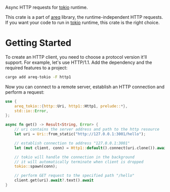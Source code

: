 
Async HTTP requests for [tokio] runtime.

This crate is a part of [areq] library, the runtime-independent HTTP requests. If you want your code to run in [tokio] runtime, this crate is the right choice.

[tokio]: https://docs.rs/tokio
[areq]: https://docs.rs/areq

# Getting Started

To create an HTTP client, you need to choose a protocol version it'll support. For example, let's use HTTP/1.1. Add the dependency and the required features to a project:

```sh
cargo add areq-tokio -F http1
```

Now you can connect to a remote server, establish an HTTP connection and perform a request:

```rust
use {
    areq_tokio::{http::Uri, http1::Http1, prelude::*},
    std::io::Error,
};

async fn get() -> Result<String, Error> {
    // uri contains the server address and path to the http resource
    let uri = Uri::from_static("http://127.0.0.1:3001/hello");

    // establish connection to address "127.0.0.1:3001"
    let (mut client, conn) = Http1::default().connect(uri.clone()).await?;

    // tokio will handle the connection in the background
    // it will automatically terminate when client is dropped
    tokio::spawn(conn);

    // perform GET request to the specified path "/hello"
    client.get(uri).await?.text().await
}
```
